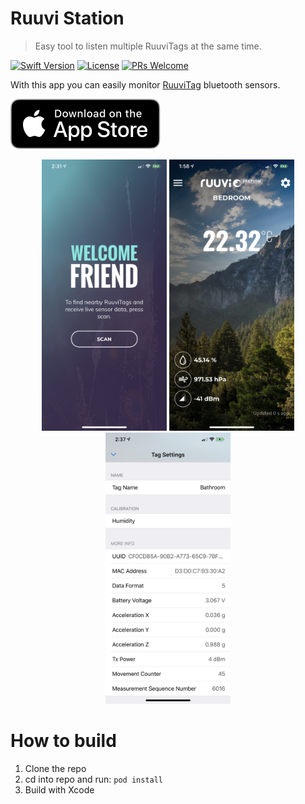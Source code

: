 # Ruuvi Station
> Easy tool to listen multiple RuuviTags at the same time.

[![Swift Version][swift-image]][swift-url]
[![License][license-image]][license-url]
[![PRs Welcome](https://img.shields.io/badge/PRs-welcome-brightgreen.svg?style=flat-square)](http://makeapullrequest.com)

With this app you can easily monitor [RuuviTag](https://ruuvi.com/index.php?id=2) bluetooth sensors.

[![Get it from AppStore](docs/Download_on_the_App_Store_Badge.svg?raw=true&sanitize=true)](https://itunes.apple.com/us/app/ruuvi-station/id1384475885?mt=8)

<p align="center">
  <img src="/docs/screenshot0.jpeg?raw=true" alt="Ruuvi Station for iOS" width="200"/>
  <img src="/docs/screenshot1.jpeg?raw=true" alt="Ruuvi Station for iOS" width="200"/>
  <img src="/docs/screenshot2.jpeg?raw=true" alt="Ruuvi Station for iOS" width="200"/>
</p>

# How to build

1. Clone the repo
2. cd into repo and run: ```pod install```
3. Build with Xcode

[swift-image]:https://img.shields.io/badge/swift-5.0-orange.svg
[swift-url]: https://swift.org/
[license-image]: https://img.shields.io/badge/License-BSD-blue.svg
[license-url]: LICENSE
